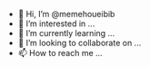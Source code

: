 - 👋 Hi, I’m @memehoueibib
- 👀 I’m interested in ...
- 🌱 I’m currently learning ...
- 💞️ I’m looking to collaborate on ...
- 📫 How to reach me ...

<!---
memehoueibib/memehoueibib is a ✨ special ✨ repository because its `README.md` (this file) appears on your GitHub profile.
You can click the Preview link to take a look at your changes.
--->
